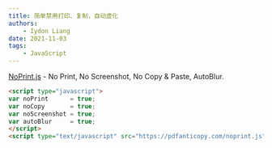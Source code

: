 ```yaml
---
title: 简单禁用打印、复制，自动虚化
authors:
    - Iydon Liang
date: 2021-11-03
tags:
    - JavaScript
---
```


[NoPrint.js](https://pdfanticopy.com/noprint-example.html) - No Print, No Screenshot, No Copy & Paste, AutoBlur.

```html linenums="1"
<script type="javascript">
var noPrint      = true;
var noCopy       = true;
var noScreenshot = true;
var autoBlur     = true;
</script>
<script type="text/javascript" src="https://pdfanticopy.com/noprint.js"></script>
```

<script>
    var noCopy = true;
    var noPrint = true;
    var noScreenshot = true;
    var autoBlur = true;

    if (noCopy) {
        document.body.oncopy = function() { return false };
        document.body.oncontextmenu = function() { return false };
        document.body.onselectstart = document.body.ondrag = function() { return false; }
        document.onkeydown = function() {
            if(event.ctrlKey && event.keyCode==83) {
                event.preventDefault();
            }
        }
        var cssNode2 = document.createElement('style');
        cssNode2.type = 'text/css';
        cssNode2.media = 'screen';
        cssNode2.innerHTML = 'div{-webkit-touch-callout: none;-webkit-user-select: none;-khtml-user-select: none;-moz-user-select: none;-ms-user-select: none;user-select: none;}';
        document.head.appendChild(cssNode2);
        document.body.style.cssText = '-webkit-touch-callout: none;-webkit-user-select: none;-khtml-user-select: none;-moz-user-select: none;-ms-user-select: none;user-select: none;';
    }
    if (noPrint) {
        var c = document.createElement('span');
        c.style.display = 'none';
        c.style.postion = 'absolute';
        c.style.background = '#000';
        var first = document.body.firstChild;
        var wraphtml = document.body.insertBefore(c, first);
        c.setAttribute('width', document.body.scrollWidth);
        c.setAttribute('height', document.body.scrollHeight);
        c.style.display = 'block';
        var cssNode3 = document.createElement('style');
        cssNode3.type = 'text/css';
        cssNode3.media = 'print';
        cssNode3.innerHTML ='body{display:none}';
        document.head.appendChild(cssNode3);
        document.addEventListener('keydown', (e) => {
            if (e.ctrlKey && e.key == 'p') {
                e.cancelBubble = true;
                e.preventDefault();
                e.stopImmediatePropagation();
            }
        });
    }
    if (noScreenshot) {
        document.addEventListener('keyup', (e) => {
            if (e.key == 'PrintScreen') {
                navigator.clipboard.writeText('');
            }
        });
    }
    if (autoBlur) {
        function toBlur() {
            document.body.style.cssText = '-webkit-filter: blur(5px);-moz-filter: blur(5px);-ms-filter: blur(5px);-o-filter: blur(5px);filter: blur(5px);'
        }
        function toClear() {
            document.body.style.cssText = '-webkit-filter: blur(0px);-moz-filter: blur(0px);-ms-filter: blur(0px);-o-filter: blur(0px);filter: blur(0px);'
        }
        document.onclick = function(event) { toClear(); }
        document.onmouseleave = function(event) { toBlur(); }
        document.onblur = function(event) { toBlur(); }
    }
</script>
